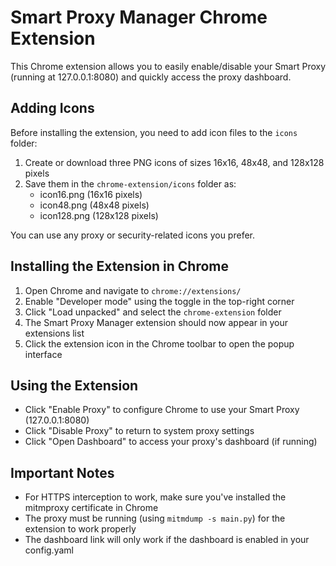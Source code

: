 # Smart Proxy Manager Chrome Extension

This Chrome extension allows you to easily enable/disable your Smart Proxy (running at 127.0.0.1:8080) and quickly access the proxy dashboard.

## Adding Icons

Before installing the extension, you need to add icon files to the `icons` folder:

1. Create or download three PNG icons of sizes 16x16, 48x48, and 128x128 pixels
2. Save them in the `chrome-extension/icons` folder as:
   - icon16.png (16x16 pixels)
   - icon48.png (48x48 pixels)
   - icon128.png (128x128 pixels)

You can use any proxy or security-related icons you prefer.

## Installing the Extension in Chrome

1. Open Chrome and navigate to `chrome://extensions/`
2. Enable "Developer mode" using the toggle in the top-right corner
3. Click "Load unpacked" and select the `chrome-extension` folder
4. The Smart Proxy Manager extension should now appear in your extensions list
5. Click the extension icon in the Chrome toolbar to open the popup interface

## Using the Extension

- Click "Enable Proxy" to configure Chrome to use your Smart Proxy (127.0.0.1:8080)
- Click "Disable Proxy" to return to system proxy settings
- Click "Open Dashboard" to access your proxy's dashboard (if running)

## Important Notes

- For HTTPS interception to work, make sure you've installed the mitmproxy certificate in Chrome
- The proxy must be running (using `mitmdump -s main.py`) for the extension to work properly
- The dashboard link will only work if the dashboard is enabled in your config.yaml
